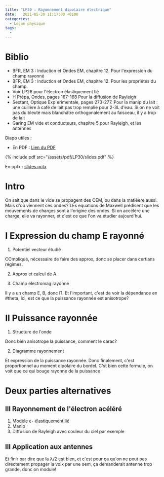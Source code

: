 ```yaml
---
title: "LP30 : Rayonnement dipolaire électrique"
date:   2021-05-30 11:17:00 +0100
categories:
  - Leçon physique
tags:
  - 
---
```


# Biblio
- BFR, EM 3 : Induction et Ondes EM, chapitre 12. Pour l'expression du champ rayonné
- BFR, EM 3 : Induction et Ondes EM, chapitre 12. Pour les propriétés du champ.
- Voir LP28 pour l'électron élastiquement lié
- H Prépa, Ondes, pages 167-168 Pour la diffusion de Rayleigh
- Sextant, Optique Exp´erimentale, pages 273-277. Pour la manip du lait : une cuillère à café de lait pas trop remplie pour 2-3L d'eau. Si on ne voit pas du bleuté mais blanchâtre orthogonalement au faisceau, il y a trop de lait
- Garing EM vide et conducteurs, chapitre 5 pour Rayleigh, et les antennes

Diapo utiles :
- En PDF : [Lien du PDF](/assets/pdf/LP30/slides.pdf)

{% include pdf src="/assets/pdf/LP30/slides.pdf" %}

En pptx : [slides.pptx](https://github.com/aure00/aure00.github.io/files/6623620/slides.pptx)

# Intro
On sait que dans le vide se propagent des OEM, ou dans la matièere aussi. Mais d'où viennent ces ondes? LEs equations de Maxwell prédisent que les mouvements de charges sont à l'origine des ondes. Si on accélère une charge, elle va rayonner, et c'est ce que l'on va étudier aujourd'hui.
# I Expression du champ E rayonné
1) Potentiel vecteur étudié

COmpliqué, nécessaire de faire des approx, donc se placer dans certians régimes.

2) Approx et calcul de A

3) Champ electromag rayonné

Il y a un champ E, B, donc &Pi;. Et l'important, c'est de voir la dépendance en #theta; ici, est ce que la puissance rayonnée est anisotrope?

# II Puissance rayonnée
1) Structure de l'onde

Donc bien anisotrope la puissance, comment le carac?

2) Diagramme rayonnement

Et expression de la puissance rayonnée. Donc finalement, c'est proportionnel au moment dipolaire du bordel. C'st bien cette formule, on voit que ce qui bouge rayonne de la puissance

# Deux parties alternatives
## III Rayonnement de l'électron acéléré
1) Modèle e- élastiquement lié
2) Manip
3) Diffusion de Rayleigh
avec couleur du ciel par exemple
## III Application aux antennes
Et finir par dire que la &lambda;/2 est bien, et c'est pour ça qu'on ne peut pas directement propager la voix par une oem, ça demanderait antenne trop grande, donc on module!
